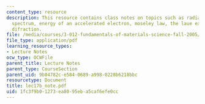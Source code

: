 ```yaml
---
content_type: resource
description: This resource contains class notes on topics such as radiation, electromagnetic
  spectrum, energy of an accelerated electron, moseley law, the laue experiment, and
  difraction.
file: /media/courses/3-012-fundamentals-of-materials-science-fall-2005/1fc3f9b01273ea8095eba5caf6efe0cc_lec17b_note.pdf
file_type: application/pdf
learning_resource_types:
- Lecture Notes
ocw_type: OCWFile
parent_title: Lecture Notes
parent_type: CourseSection
parent_uid: 9b84782c-e584-0689-a998-0228b6218bbc
resourcetype: Document
title: lec17b_note.pdf
uid: 1fc3f9b0-1273-ea80-95eb-a5caf6efe0cc
---
```

